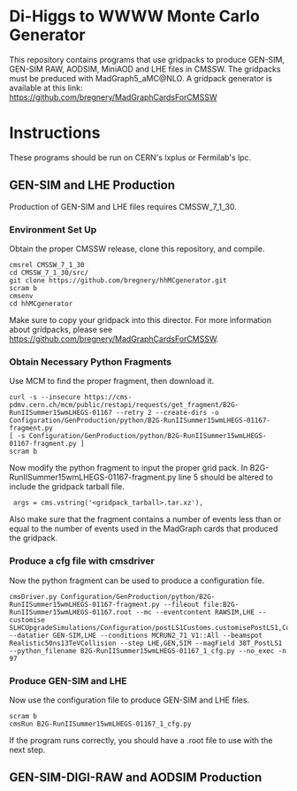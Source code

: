 Di-Higgs to WWWW Monte Carlo Generator
======================================

This repository contains programs that use gridpacks to produce GEN-SIM, GEN-SIM RAW, 
AODSIM, MiniAOD and LHE files in CMSSW. The gridpacks must be preduced with 
MadGraph5_aMC@NLO. A gridpack generator is available at this link: 
https://github.com/bregnery/MadGraphCardsForCMSSW

Instructions
============

These programs should be run on CERN's lxplus or Fermilab's lpc.

GEN-SIM and LHE Production
--------------------------

Production of GEN-SIM and LHE files requires CMSSW_7_1_30.

### Environment Set Up ###

Obtain the proper CMSSW release, clone this repository, and compile.

    cmsrel CMSSW_7_1_30
    cd CMSSW_7_1_30/src/
    git clone https://github.com/bregnery/hhMCgenerator.git
    scram b
    cmsenv
    cd hhMCgenerator

Make sure to copy your gridpack into this director. For more information about gridpacks,
please see https://github.com/bregnery/MadGraphCardsForCMSSW.

### Obtain Necessary Python Fragments ###

Use MCM to find the proper fragment, then download it.

    curl -s --insecure https://cms-pdmv.cern.ch/mcm/public/restapi/requests/get_fragment/B2G-RunIISummer15wmLHEGS-01167 --retry 2 --create-dirs -o Configuration/GenProduction/python/B2G-RunIISummer15wmLHEGS-01167-fragment.py 
    [ -s Configuration/GenProduction/python/B2G-RunIISummer15wmLHEGS-01167-fragment.py ]
    scram b

Now modify the python fragment to input the proper grid pack. In B2G-RunIISummer15wmLHEGS-01167-fragment.py
line 5 should be altered to include the gridpack tarball file. 

     args = cms.vstring('<gridpack_tarball>.tar.xz'),

Also make sure that the fragment contains a number of events 
less than or equal to the number of events used in the MadGraph cards
that produced the gridpack.

### Produce a cfg file with cmsdriver ###

Now the python fragment can be used to produce a configuration file.

    cmsDriver.py Configuration/GenProduction/python/B2G-RunIISummer15wmLHEGS-01167-fragment.py --fileout file:B2G-RunIISummer15wmLHEGS-01167.root --mc --eventcontent RAWSIM,LHE --customise SLHCUpgradeSimulations/Configuration/postLS1Customs.customisePostLS1,Configuration/DataProcessing/Utils.addMonitoring --datatier GEN-SIM,LHE --conditions MCRUN2_71_V1::All --beamspot Realistic50ns13TeVCollision --step LHE,GEN,SIM --magField 38T_PostLS1 --python_filename B2G-RunIISummer15wmLHEGS-01167_1_cfg.py --no_exec -n 97

### Produce GEN-SIM and LHE ###

Now use the configuration file to produce GEN-SIM and LHE files.

    scram b
    cmsRun B2G-RunIISummer15wmLHEGS-01167_1_cfg.py

If the program runs correctly, you should have a .root file to use with the next step.

GEN-SIM-DIGI-RAW and AODSIM Production
--------------------------------------

 
